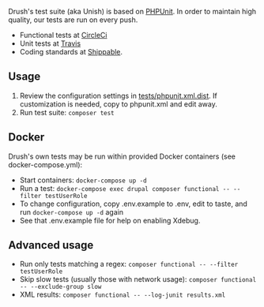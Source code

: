 Drush's test suite (aka Unish) is based on [PHPUnit](http://www.phpunit.de). In order to maintain
high quality, our tests are run on every push. 

- Functional tests at [CircleCi](https://circleci.com/gh/drush-ops/drush) 
- Unit tests at [Travis](https://travis-ci.org/drush-ops/drush)
- Coding standards at [Shippable](https://app.shippable.com/github/drush-ops/drush/).

Usage
--------
1. Review the configuration settings in [tests/phpunit.xml.dist](phpunit.xml.dist). If customization is needed, copy to phpunit.xml and edit away.
1. Run test suite: `composer test`

Docker
----------
Drush's own tests may be run within provided Docker containers (see docker-compose.yml):

- Start containers: `docker-compose up -d`
- Run a test: `docker-compose exec drupal composer functional -- --filter testUserRole`
- To change configuration, copy .env.example to .env, edit to taste, and run `docker-compose up -d` again
- See that .env.example file for help on enabling Xdebug.

Advanced usage
---------
- Run only tests matching a regex: `composer functional -- --filter testUserRole`
- Skip slow tests (usually those with network usage): `composer functional -- --exclude-group slow`
- XML results: `composer functional -- --log-junit results.xml`
